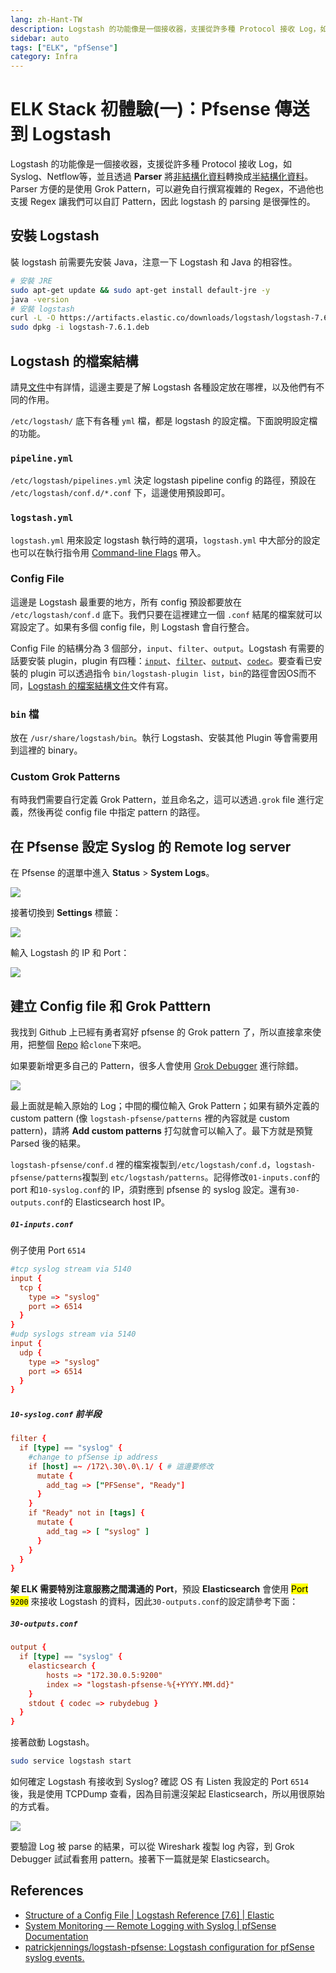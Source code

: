 ```yaml
---
lang: zh-Hant-TW
description: Logstash 的功能像是一個接收器，支援從許多種 Protocol 接收 Log，如 Syslog、Netflow等，並且透過 Parser 將非結構化資料轉換成半結構化資料。Parser 方便的是使用 Grok Pattern，可以避免自行撰寫複雜的 Regex，不過他也支援 Regex 讓我們可以自訂 Pattern，因此 logstash 的 parsing 是很彈性的。
sidebar: auto
tags: ["ELK", "pfSense"]
category: Infra
---
```

# ELK Stack 初體驗(一)：Pfsense 傳送到 Logstash
<PageEdit/>
<div><TagLinks/></div>

Logstash 的功能像是一個接收器，支援從許多種 Protocol 接收 Log，如 Syslog、Netflow等，並且透過 **Parser** 將[非結構化資料](https://en.wikipedia.org/wiki/Unstructured_data)轉換成[半結構化資料](https://en.wikipedia.org/wiki/Semi-structured_data)。Parser 方便的是使用 Grok Pattern，可以避免自行撰寫複雜的 Regex，不過他也支援 Regex 讓我們可以自訂 Pattern，因此 logstash 的 parsing 是很彈性的。

## 安裝 Logstash
裝 logstash 前需要先安裝 Java，注意一下 Logstash 和 Java 的相容性。
```bash
# 安裝 JRE
sudo apt-get update && sudo apt-get install default-jre -y
java -version
# 安裝 logstash
curl -L -O https://artifacts.elastic.co/downloads/logstash/logstash-7.6.1.deb
sudo dpkg -i logstash-7.6.1.deb
```

## Logstash 的檔案結構
請見[文件](https://www.elastic.co/guide/en/logstash/7.6/dir-layout.html#deb-layout)中有詳情，這邊主要是了解 Logstash 各種設定放在哪裡，以及他們有不同的作用。

`/etc/logstash/` 底下有各種 `yml` 檔，都是 logstash 的設定檔。下面說明設定檔的功能。

### `pipeline.yml`
`/etc/logstash/pipelines.yml` 決定 logstash pipeline config 的路徑，預設在 `/etc/logstash/conf.d/*.conf` 下，這邊使用預設即可。

### `logstash.yml`
`logstash.yml` 用來設定 logstash 執行時的選項，`logstash.yml` 中大部分的設定也可以在執行指令用 [Command-line Flags](https://www.elastic.co/guide/en/logstash/7.6/running-logstash-command-line.html#command-line-flags) 帶入。

### Config File
這邊是 Logstash 最重要的地方，所有 config 預設都要放在 `/etc/logstash/conf.d` 底下。我們只要在這裡建立一個 `.conf` 結尾的檔案就可以寫設定了。如果有多個 config file，則 Logstash 會自行整合。

Config File 的結構分為 3 個部分，`input`、`filter`、`output`。Logstash 有需要的話要安裝 plugin，plugin 有四種：[`input`](https://www.elastic.co/guide/en/logstash/7.6/input-plugins.html)、[`filter`](https://www.elastic.co/guide/en/logstash/7.6/filter-plugins.html)、[`output`](https://www.elastic.co/guide/en/logstash/7.6/output-plugins.html)、[`codec`](https://www.elastic.co/guide/en/logstash/7.6/codec-plugins.html)。要查看已安裝的 plugin 可以透過指令 `bin/logstash-plugin list`，`bin`的路徑會因OS而不同，[Logstash 的檔案結構文件](#Logstash%20的檔案結構)文件有寫。

### `bin` 檔
放在 `/usr/share/logstash/bin`。執行 Logstash、安裝其他 Plugin 等會需要用到這裡的 binary。

### Custom Grok Patterns
有時我們需要自行定義 Grok Pattern，並且命名之，這可以透過`.grok` file 進行定義，然後再從 config file 中指定 pattern 的路徑。

## 在 Pfsense 設定 Syslog 的 Remote log server
在 Pfsense 的選單中進入 **Status** > **System Logs**。

![](https://i.imgur.com/bmoFsdy.png)

接著切換到 **Settings** 標籤：

![](https://i.imgur.com/zppua11.png)

輸入 Logstash 的 IP 和 Port：

![](https://i.imgur.com/INCTORj.png)

## 建立 Config file 和 Grok Patttern

我找到 Github 上已經有勇者寫好 pfsense 的 Grok pattern 了，所以直接拿來使用，把整個 [Repo](https://github.com/patrickjennings/logstash-pfsense) 給`clone`下來吧。

如果要新增更多自己的 Pattern，很多人會使用 [Grok Debugger](https://grokdebug.herokuapp.com/) 進行除錯。

![](https://i.imgur.com/zLrOWa5.png)

最上面就是輸入原始的 Log；中間的欄位輸入 Grok Pattern；如果有額外定義的 custom pattern (像 `logstash-pfsense/patterns` 裡的內容就是 custom pattern)，請將 **Add custom patterns** 打勾就會可以輸入了。最下方就是預覽 Parsed 後的結果。

`logstash-pfsense/conf.d` 裡的檔案複製到`/etc/logstash/conf.d`，`logstash-pfsense/patterns`複製到 `etc/logstash/patterns`。記得修改`01-inputs.conf`的 port 和`10-syslog.conf`的 IP，須對應到 pfsense 的 syslog 設定。還有`30-outputs.conf`的 Elasticsearch host IP。

##### `01-inputs.conf`
例子使用 Port `6514`
```conf
#tcp syslog stream via 5140
input {
  tcp {
    type => "syslog"
    port => 6514
  }
}
#udp syslogs stream via 5140
input {
  udp {
    type => "syslog"
    port => 6514
  }
}
```

##### `10-syslog.conf` 前半段
```conf
filter {
  if [type] == "syslog" {
    #change to pfSense ip address
    if [host] =~ /172\.30\.0\.1/ { # 這邊要修改
      mutate {
        add_tag => ["PFSense", "Ready"]
      }
    }
    if "Ready" not in [tags] {
      mutate {
        add_tag => [ "syslog" ]
      }
    }
  }
}
```

**架 ELK 需要特別注意服務之間溝通的 Port**，預設 **Elasticsearch** 會使用 <mark>Port `9200`</mark> 來接收 Logstash 的資料，因此`30-outputs.conf`的設定請參考下面：

##### `30-outputs.conf`
```conf
output {
  if [type] == "syslog" {
    elasticsearch {
        hosts => "172.30.0.5:9200"
        index => "logstash-pfsense-%{+YYYY.MM.dd}"
    }
    stdout { codec => rubydebug }
  }
}
```

接著啟動 Logstash。
```bash
sudo service logstash start
```

如何確定 Logstash 有接收到 Syslog?
確認 OS 有 Listen 我設定的 Port `6514` 後，我是使用 TCPDump 查看，因為目前還沒架起 Elasticsearch，所以用很原始的方式看。

![](https://i.imgur.com/AqOehqC.png)

要驗證 Log 被 parse 的結果，可以從 Wireshark 複製 log 內容，到 Grok Debugger 試試看套用 pattern。接著下一篇就是架 Elasticsearch。

## References
- [Structure of a Config File | Logstash Reference [7.6] | Elastic](https://www.elastic.co/guide/en/logstash/7.6/configuration-file-structure.html)
- [System Monitoring — Remote Logging with Syslog | pfSense Documentation](https://docs.netgate.com/pfsense/en/latest/book/monitoring/remote-logging.html)
- [patrickjennings/logstash-pfsense: Logstash configuration for pfSense syslog events.](https://github.com/patrickjennings/logstash-pfsense)

<Disqus/>